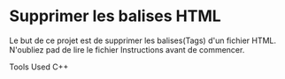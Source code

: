 # Supprimer les balises HTML
Le but de ce projet est de supprimer les balises(Tags) d'un fichier HTML. N'oubliez pad de lire le fichier Instructions avant de commencer.

Tools Used 
C++
